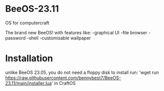 # BeeOS-23.11
OS for computercraft

The brand new BeeOS! with features like:
-graphical UI
-file browser
-password
-shell
-customisable wallpaper

# Installation
unlike BeeOS 23.05, you do not need a floppy disk
to install run: 'wget run https://raw.githubusercontent.com/bennybest7/BeeOS-23.11/main/installer.lua' in CraftOS
